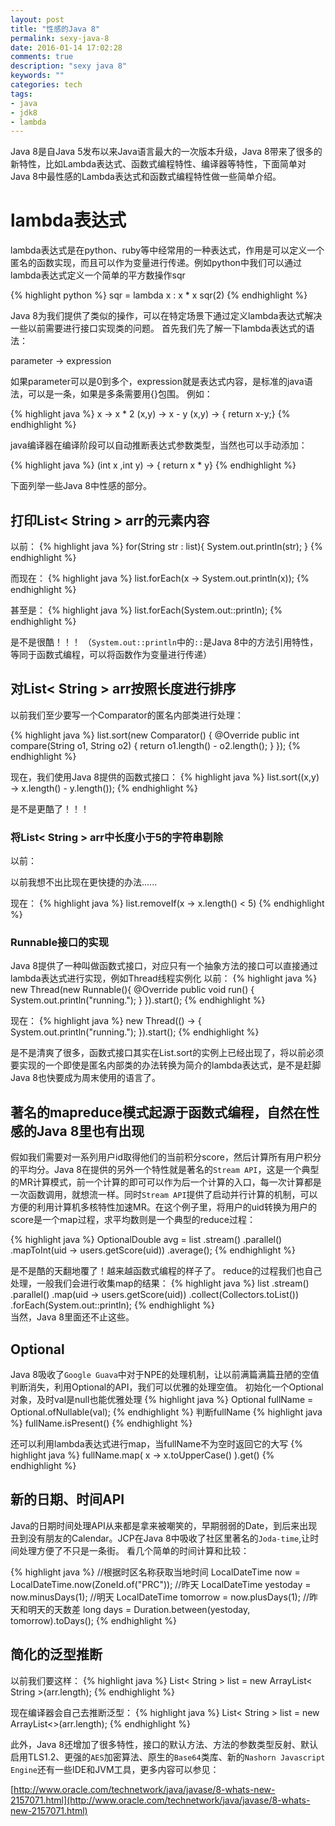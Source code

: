 ```yaml
---
layout: post
title: "性感的Java 8"
permalink: sexy-java-8
date: 2016-01-14 17:02:28
comments: true
description: "sexy java 8"
keywords: ""
categories: tech
tags:
- java
- jdk8
- lambda
---
```


Java 8是自Java 5发布以来Java语言最大的一次版本升级，Java 8带来了很多的新特性，比如Lambda表达式、函数式编程特性、编译器等特性，下面简单对Java 8中最性感的Lambda表达式和函数式编程特性做一些简单介绍。
<!--more-->

# lambda表达式
lambda表达式是在python、ruby等中经常用的一种表达式，作用是可以定义一个匿名的函数实现，而且可以作为变量进行传递。例如python中我们可以通过lambda表达式定义一个简单的平方数操作sqr

{% highlight python %}
sqr = lambda x : x * x
sqr(2)
{% endhighlight %}

Java 8为我们提供了类似的操作，可以在特定场景下通过定义lambda表达式解决一些以前需要进行接口实现类的问题。
首先我们先了解一下lambda表达式的语法：

  parameter -> expression
  
如果parameter可以是0到多个，expression就是表达式内容，是标准的java语法，可以是一条，如果是多条需要用{}包围。
例如：

{% highlight java %}
x -> x * 2
(x,y) -> x - y
(x,y) -> { return x-y;}
{% endhighlight %}

java编译器在编译阶段可以自动推断表达式参数类型，当然也可以手动添加：

{% highlight java %}
(int x ,int y) -> { return x * y}
{% endhighlight %}

下面列举一些Java 8中性感的部分。


## 打印List< String > arr的元素内容

以前：
{% highlight java %}
for(String str : list){
  System.out.println(str);
}
{% endhighlight %}
       
而现在：
{% highlight java %}
list.forEach(x -> System.out.println(x));
{% endhighlight %}

甚至是：
{% highlight java %}
list.forEach(System.out::println);
{% endhighlight %}

是不是很酷！！！ （`System.out::println`中的`::`是Java 8中的方法引用特性，等同于函数式编程，可以将函数作为变量进行传递）

## 对List< String > arr按照长度进行排序
以前我们至少要写一个Comparator的匿名内部类进行处理：

{% highlight java %}
list.sort(new Comparator<String>() {
  @Override
  public int compare(String o1, String o2) {
    return o1.length() - o2.length();
  }
});
{% endhighlight %}       

现在，我们使用Java 8提供的函数式接口：
{% highlight java %}
  list.sort((x,y) -> x.length() - y.length());
{% endhighlight %}    

是不是更酷了！！！

### 将List< String > arr中长度小于5的字符串剔除
以前：

  以前我想不出比现在更快捷的办法......

现在：
{% highlight java %}
  list.removeIf(x -> x.length() < 5)
{% endhighlight %}      

### Runnable接口的实现
Java 8提供了一种叫做函数式接口，对应只有一个抽象方法的接口可以直接通过lambda表达式进行实现，例如Thread线程实例化
以前：
{% highlight java %}
new Thread(new Runnable(){
  @Override
  public void run() {
    System.out.println("running.");
  }
}).start();
{% endhighlight %}  

现在：
{% highlight java %}
new Thread(() -> {
  System.out.println("running.");
}).start();
{% endhighlight %}  

是不是清爽了很多，函数式接口其实在List.sort的实例上已经出现了，将以前必须要实现的一个即使是匿名内部类的办法转换为简介的lambda表达式，是不是赶脚Java 8也快要成为周末使用的语言了。

## 著名的mapreduce模式起源于函数式编程，自然在性感的Java 8里也有出现
假如我们需要对一系列用户id取得他们的当前积分score，然后计算所有用户积分的平均分。Java 8在提供的另外一个特性就是著名的`Stream API`，这是一个典型的MR计算模式，前一个计算的即可可以作为后一个计算的入口，每一次计算都是一次函数调用，就想流一样。同时`Stream API`提供了启动并行计算的机制，可以方便的利用计算机多核特性加速MR。在这个例子里，将用户的uid转换为用户的score是一个map过程，求平均数则是一个典型的reduce过程：

{% highlight java %}
OptionalDouble avg = list
  .stream()
  .parallel()
  .mapToInt(uid -> users.getScore(uid))
  .average();
{% endhighlight %}  

是不是酷的天翻地覆了！越来越函数式编程的样子了。
reduce的过程我们也自己处理，一般我们会进行收集map的结果：
{% highlight java %}
list
  .stream()
  .parallel()
  .map(uid -> users.getScore(uid))
  .collect(Collectors.toList())
  .forEach(System.out::println);
{% endhighlight %}  
当然，Java 8里面还不止这些。

## Optional
Java 8吸收了`Google Guava`中对于NPE的处理机制，让以前满篇满篇丑陋的空值判断消失，利用Optional的API，我们可以优雅的处理空值。
初始化一个Optional对象，及时val是null也能优雅处理
{% highlight java %}
Optional<String> fullName = Optional.ofNullable(val);
{% endhighlight %}
判断fullName
{% highlight java %}
fullName.isPresent()
{% endhighlight %}

还可以利用lambda表达式进行map，当fullName不为空时返回它的大写
{% highlight java %}
fullName.map( x -> x.toUpperCase() ).get()
{% endhighlight %}  

## 新的日期、时间API
Java的日期时间处理API从来都是拿来被嘲笑的，早期弱弱的Date，到后来出现丑到没有朋友的Calendar。JCP在Java 8中吸收了社区里著名的`Joda-time`,让时间处理方便了不只是一条街。
看几个简单的时间计算和比较：

{% highlight java %}
//根据时区名称获取当地时间
LocalDateTime now = LocalDateTime.now(ZoneId.of("PRC"));
//昨天
LocalDateTime yestoday = now.minusDays(1);
//明天
LocalDateTime tomorrow = now.plusDays(1);
//昨天和明天的天数差
long days = Duration.between(yestoday, tomorrow).toDays();
{% endhighlight %}  

## 简化的泛型推断
以前我们要这样：
{% highlight java %}
List< String > list = new ArrayList< String >(arr.length);
{% endhighlight %}  

现在编译器会自己去推断泛型：
{% highlight java %}
List< String > list = new ArrayList<>(arr.length);
{% endhighlight %} 

此外，Java 8还增加了很多特性，接口的默认方法、方法的参数类型反射、默认启用TLS1.2、更强的`AES`加密算法、原生的`Base64`类库、新的`Nashorn Javascript Engine`还有一些IDE和JVM工具，更多内容可以参见：

  
[http://www.oracle.com/technetwork/java/javase/8-whats-new-2157071.html](http://www.oracle.com/technetwork/java/javase/8-whats-new-2157071.html)
